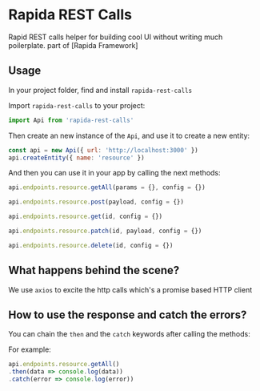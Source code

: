 # Rapida REST Calls

Rapid REST calls helper for building cool UI without writing much poilerplate.
part of [Rapida Framework]  

## Usage

In your project folder, find and install `rapida-rest-calls`

Import `rapida-rest-calls` to your project:

```javascript
import Api from 'rapida-rest-calls'
```

Then create an new instance of the `Api`, and use it to create a new entity:

```javascript
const api = new Api({ url: 'http://localhost:3000' })
api.createEntity({ name: 'resource' })
```

And then you can use it in your app by calling the next methods:

```javascript
api.endpoints.resource.getAll(params = {}, config = {})

api.endpoints.resource.post(payload, config = {})

api.endpoints.resource.get(id, config = {})

api.endpoints.resource.patch(id, payload, config = {})

api.endpoints.resource.delete(id, config = {})
```

## What happens behind the scene?

We use `axios` to excite the http calls which's a promise based HTTP client

## How to use the response and catch the errors?

You can chain the `then` and the `catch` keywords after calling the methods:

For example:

```javascript
api.endpoints.resource.getAll()
.then(data => console.log(data))
.catch(error => console.log(error))
```
